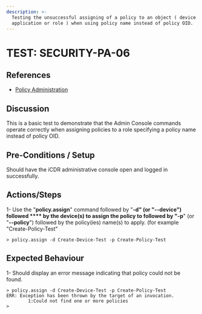 ```yaml
---
description: >-
  Testing the unsuccessful assigning of a policy to an object ( device or
  application or role ) when using policy name instead of policy OID.
---
```


# TEST: SECURITY-PA-06

## References

* [Policy Administration](../../../../../../operations/system-administration/host-administration/santedb-icdr-admin-console/policy-administration.md)

## Discussion

This is a basic test to demonstrate that the Admin Console commands operate correctly when assigning policies to a role specifying a policy name instead of policy OID.

## Pre-Conditions / Setup

Should have the iCDR administrative console open and logged in successfully.

## Actions/Steps

1- Use the "**policy.assign**" command followed by "**-d" (**or **"--device")** followed **** by the device(s) to assign the policy to followed by "**-p**" (or "**--policy**") followed by the policy(ies) name(s) to apply. (for example "Create-Policy-Test"

```
> policy.assign -d Create-Device-Test -p Create-Policy-Test
```

## Expected Behaviour

1- Should display an error message indicating that policy could not be found.

```
> policy.assign -d Create-Device-Test -p Create-Policy-Test
ERR: Exception has been thrown by the target of an invocation.
        1:Could not find one or more policies
>
```
